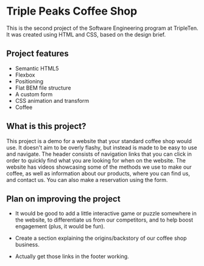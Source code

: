 # Triple Peaks Coffee Shop

This is the second project of the Software Engineering program at TripleTen. It was created using HTML and CSS, based on the design brief.

## Project features

- Semantic HTML5
- Flexbox
- Positioning
- Flat BEM file structure
- A custom form
- CSS animation and transform
- Coffee

## What is this project?

This project is a demo for a website that your standard coffee shop would use. It doesn't aim to be overly flashy, but instead is made to be easy to use and navigate. The header consists of navigation links that you can click in order to quickly find what you are looking for when on the website. The website has videos showcasing some of the methods we use to make our coffee, as well as information about our products, where you can find us, and contact us. You can also make a reservation using the form.

## Plan on improving the project

- It would be good to add a little interactive game or puzzle somewhere in the website, to differentiate us from our competitors, and to help boost engagement (plus, it would be fun).

- Create a section explaining the origins/backstory of our coffee shop business.

- Actually get those links in the footer working.
